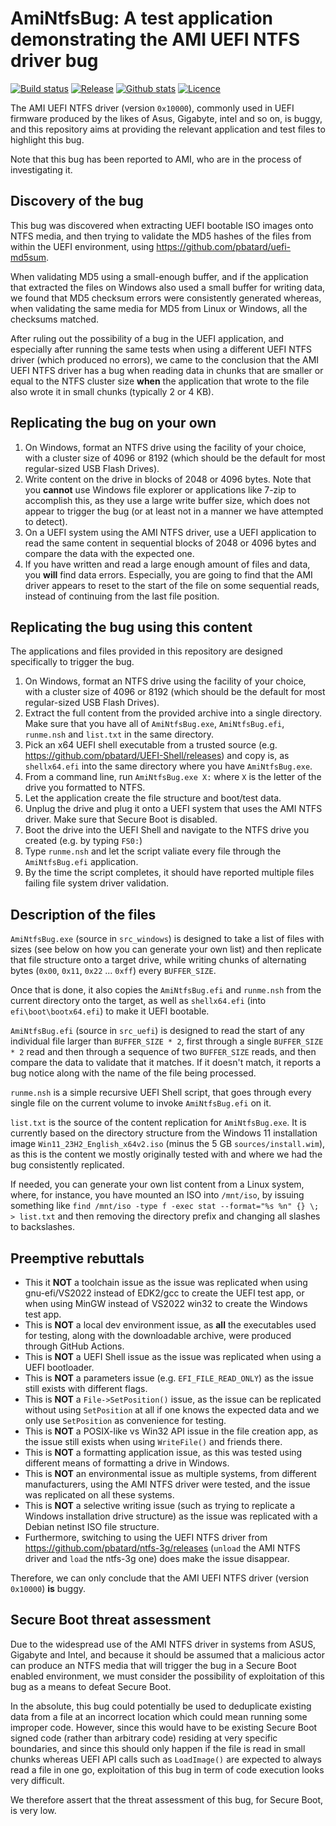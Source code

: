 AmiNtfsBug: A test application demonstrating the AMI UEFI NTFS driver bug
=========================================================================

[![Build status](https://img.shields.io/github/actions/workflow/status/pbatard/AmiNtfsBug/build.yml?style=flat-square)](https://github.com/pbatard/AmiNtfsBug/actions/workflows/build.yml)
[![Release](https://img.shields.io/github/release-pre/pbatard/AmiNtfsBug.svg?style=flat-square)](https://github.com/pbatard/AmiNtfsBug/releases)
[![Github stats](https://img.shields.io/github/downloads/pbatard/AmiNtfsBug/total.svg?style=flat-square)](https://github.com/pbatard/AmiNtfsBug/releases)
[![Licence](https://img.shields.io/badge/license-GPLv3-blue.svg?style=flat-square)](https://www.gnu.org/licenses/gpl-3.0.en.html)

The AMI UEFI NTFS driver (version `0x10000`), commonly used in UEFI firmware produced by the likes of Asus,
Gigabyte, intel and so on, is buggy, and this repository aims at providing the relevant application and test
files to highlight this bug.

Note that this bug has been reported to AMI, who are in the process of investigating it.

## Discovery of the bug

This bug was discovered when extracting UEFI bootable ISO images onto NTFS media, and then trying to validate
the MD5 hashes of the files from within the UEFI environment, using https://github.com/pbatard/uefi-md5sum.

When validating MD5 using a small-enough buffer, and if the application that extracted the files on Windows
also used a small buffer for writing data, we found that MD5 checksum errors were consistently generated
whereas, when validating the same media for MD5 from Linux or Windows, all the checksums matched.

After ruling out the possibility of a bug in the UEFI application, and especially after running the same tests
when using a different UEFI NTFS driver (which produced no errors), we came to the conclusion that the AMI
UEFI NTFS driver has a bug when reading data in chunks that are smaller or equal to the NTFS cluster size
**when** the application that wrote to the file also wrote it in small chunks (typically 2 or 4 KB).

## Replicating the bug on your own

1. On Windows, format an NTFS drive using the facility of your choice, with a cluster size of 4096 or 8192
   (which should be the default for most regular-sized USB Flash Drives).
2. Write content on the drive in blocks of 2048 or 4096 bytes. Note that you **cannot** use Windows file
   explorer or applications like 7-zip to accomplish this, as they use a large write buffer size, which
   does not appear to trigger the bug (or at least not in a manner we have attempted to detect).
3. On a UEFI system using the AMI NTFS driver, use a UEFI application to read the same content in
   sequential blocks of 2048 or 4096 bytes and compare the data with the expected one.
4. If you have written and read a large enough amount of files and data, you **will** find data errors.
   Especially, you are going to find that the AMI driver appears to reset to the start of the file on some
   sequential reads, instead of continuing from the last file position.

## Replicating the bug using this content

The applications and files provided in this repository are designed specifically to trigger the bug.

1. On Windows, format an NTFS drive using the facility of your choice, with a cluster size of 4096 or 8192
   (which should be the default for most regular-sized USB Flash Drives).
2. Extract the full content from the provided archive into a single directory. Make sure that you have all
   of `AmiNtfsBug.exe`, `AmiNtfsBug.efi`, `runme.nsh` and `list.txt` in the same directory.
3. Pick an x64 UEFI shell executable from a trusted source (e.g. https://github.com/pbatard/UEFI-Shell/releases)
   and copy is, as `shellx64.efi` into the same directory where you have `AmiNtfsBug.exe`.
4. From a command line, run `AmiNtfsBug.exe X:` where `X` is the letter of the drive you formatted to NTFS.
5. Let the application create the file structure and boot/test data.
6. Unplug the drive and plug it onto a UEFI system that uses the AMI NTFS driver. Make sure that Secure Boot
   is disabled.
7. Boot the drive into the UEFI Shell and navigate to the NTFS drive you created (e.g. by typing `FS0:`)
8. Type `runme.nsh` and let the script valiate every file through the `AmiNtfsBug.efi` application.
9. By the time the script completes, it should have reported multiple files failing file system driver
   validation.

## Description of the files

`AmiNtfsBug.exe` (source in `src_windows`) is designed to take a list of files with sizes (see below on how
you can generate your own list) and then replicate that file structure onto a target drive, while writing
chunks of alternating bytes (`0x00`, `0x11`, `0x22` ... `0xff`) every `BUFFER_SIZE`.

Once that is done, it also copies the `AmiNtfsBug.efi` and `runme.nsh` from the current directory onto the
target, as well as `shellx64.efi` (into `efi\boot\bootx64.efi`) to make it UEFI bootable.

`AmiNtfsBug.efi` (source in `src_uefi`) is designed to read the start of any individual file larger than
`BUFFER_SIZE * 2`, first through a single `BUFFER_SIZE * 2` read and then through a sequence of two
`BUFFER_SIZE` reads, and then compare the data to validate that it matches.
If it doesn't match, it reports a bug notice along with the name of the file being processed.

`runme.nsh` is a simple recursive UEFI Shell script, that goes through every single file on the current
volume to invoke `AmiNtfsBug.efi` on it.

`list.txt` is the source of the content replication for `AmiNtfsBug.exe`. It is currently based on the
directory structure from the Windows 11 installation image `Win11_23H2_English_x64v2.iso` (minus the 5 GB
`sources/install.wim`), as this is the content we mostly originally tested with and where we had the bug
consistently replicated.

If needed, you can generate your own list content from a Linux system, where, for instance, you have
mounted an ISO into `/mnt/iso`, by issuing something like
`find /mnt/iso -type f -exec stat --format="%s %n" {} \; > list.txt`
and then removing the directory prefix and changing all slashes to backslashes.

## Preemptive rebuttals

* This it **NOT** a toolchain issue as the issue was replicated when using gnu-efi/VS2022 instead of EDK2/gcc
  to create the UEFI test app, or when using MinGW instead of VS2022 win32 to create the Windows test app.
* This is **NOT** a local dev environment issue, as **all** the executables used for testing, along with the
  downloadable archive, were produced through GitHub Actions.
* This is **NOT** a UEFI Shell issue as the issue was replicated when using a UEFI bootloader.
* This is **NOT** a parameters issue (e.g. `EFI_FILE_READ_ONLY`) as the issue still exists with different flags.
* This is **NOT** a `File->SetPosition()` issue, as the issue can be replicated without using `SetPosition` at
  all if one knows the expected data and we only use `SetPosition` as convenience for testing.
* This is **NOT** a POSIX-like vs Win32 API issue in the file creation app, as the issue still exists when using
 `WriteFile()` and friends there.
* This is **NOT** a formatting application issue, as this was tested using different means of formatting a drive
  in Windows.
* This is **NOT** an environmental issue as multiple systems, from different manufacturers, using the AMI NTFS
  driver were tested, and the issue was replicated on all these systems.
* This is **NOT** a selective writing issue (such as trying to replicate a Windows installation drive structure)
  as the issue was replicated with a Debian netinst ISO file structure.
* Furthermore, switching to using the UEFI NTFS driver from https://github.com/pbatard/ntfs-3g/releases (`unload`
  the AMI NTFS driver and `load` the ntfs-3g one) does make the issue disappear.

Therefore, we can only conclude that the AMI UEFI NTFS driver (version `0x10000`) **is** buggy.

## Secure Boot threat assessment

Due to the widespread use of the AMI NTFS driver in systems from ASUS, Gigabyte and Intel, and because it should
be assumed that a malicious actor can produce an NTFS media that will trigger the bug in a Secure Boot enabled
environment, we must consider the possibility of exploitation of this bug as a means to defeat Secure Boot.

In the absolute, this bug could potentially be used to deduplicate existing data from a file at an incorrect
location which could mean running some improper code. However, since this would have to be existing Secure Boot
signed code (rather than arbitrary code) residing at very specific boundaries, and since this should only happen
if the file is read in small chunks whereas UEFI API calls such as `LoadImage()` are expected to always read a
file in one go, exploitation of this bug in term of code execution looks very difficult.

We therefore assert that the threat assessment of this bug, for Secure Boot, is very low.
